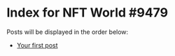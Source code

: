 # Index for NFT World #9479
Posts will be displayed in the order below:

- [Your first post](./001-first.md)

